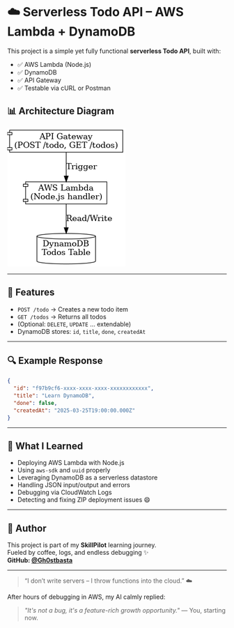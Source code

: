 # ☁️ Serverless Todo API – AWS Lambda + DynamoDB

This project is a simple yet fully functional **serverless Todo API**, built with:

- ✅ AWS Lambda (Node.js)
- ✅ DynamoDB
- ✅ API Gateway
- ✅ Testable via cURL or Postman


## 📊 Architecture Diagram

![alt text](serverless_todo_api_uml.png)

---

## 🚀 Features

- `POST /todo` → Creates a new todo item
- `GET /todos` → Returns all todos
- (Optional: `DELETE`, `UPDATE` … extendable)
- DynamoDB stores: `id`, `title`, `done`, `createdAt`

---

## 🔍 Example Response

```json
{
  "id": "f97b9cf6-xxxx-xxxx-xxxx-xxxxxxxxxxxx",
  "title": "Learn DynamoDB",
  "done": false,
  "createdAt": "2025-03-25T19:00:00.000Z"
}
```

---

## 🧠 What I Learned

- Deploying AWS Lambda with Node.js
- Using `aws-sdk` and `uuid` properly
- Leveraging DynamoDB as a serverless datastore
- Handling JSON input/output and errors
- Debugging via CloudWatch Logs
- Detecting and fixing ZIP deployment issues 😄

---

## 👤 Author

This project is part of my **SkillPilot** learning journey.  
Fueled by coffee, logs, and endless debugging ✨  
**GitHub: [@Gh0stbasta](https://github.com/Gh0stbasta)**

---

> “I don’t write servers – I throw functions into the cloud.” ☁️

After hours of debugging in AWS, my AI calmly replied:

> _"It's not a bug, it's a feature-rich growth opportunity."_ — You, starting now.
